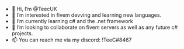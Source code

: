 - 👋 Hi, I’m @TeecUK
- 👀 I’m interested in fivem devving and learning new languages.
- 🌱 I’m currently learning c# and the .net framework
- 💞️ I’m looking to collaborate on fivem servers as well as any future c# projects.
- 📫 You can reach me via my discord: !TeeC#8467

